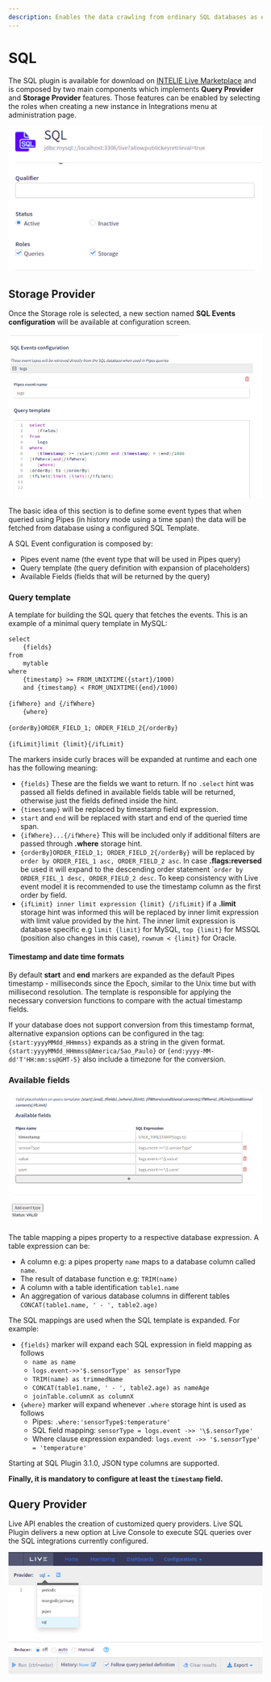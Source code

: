 ```yaml
---
description: Enables the data crawling from ordinary SQL databases as events
---
```


# SQL

The SQL plugin is available for download on [INTELIE Live Marketplace](https://marketplace.intelie.com/artifact/plugin-sql) and is composed by two main components which implements **Query Provider** and **Storage Provider** features. Those features can be enabled by selecting the roles when creating a new instance in Integrations menu at administration page.

![Roles provided by Live SQL Plugin](<../.gitbook/assets/image (79).png>)

## Storage Provider

Once the Storage role is selected, a new section named **SQL Events configuration** will be available at configuration screen.

![SQL events configuration form](<../.gitbook/assets/image (111).png>)

The basic idea of this section is to define some event types that when queried using Pipes (in history mode using a time span) the data will be fetched from database using a configured SQL Template.

A SQL Event configuration is composed by:

* Pipes event name (the event type that will be used in Pipes query)
* Query template (the query definition with expansion of placeholders)
* Available Fields (fields that will be returned by the query)

### Query template

A template for building the SQL query that fetches the events. This is an example of a minimal query template in MySQL:

```
select 
    {fields} 
from 
    mytable 
where 
    {timestamp} >= FROM_UNIXTIME({start}/1000) 
    and {timestamp} < FROM_UNIXTIME({end}/1000) 

{ifWhere} and {/ifWhere} 
    {where}

{orderBy}ORDER_FIELD_1; ORDER_FIELD_2{/orderBy}
    
{ifLimit}limit {limit}{/ifLimit}
```

The markers inside curly braces will be expanded at runtime and each one has the following meaning:

* `{fields}` These are the fields we want to return. If no `.select` hint was passed all fields defined in available fields table will be returned, otherwise just the fields defined inside the hint.
* `{timestamp}` will be replaced by timestamp field expression.
* `start` and `end` will be replaced with start and end of the queried time span.
* `{ifWhere}...{/ifWhere}` This will be included only if additional filters are passed through **.where** storage hint.
* `{orderBy}ORDER_FIELD_1; ORDER_FIELD_2{/orderBy}` will be replaced by `order by ORDER_FIEL_1 asc, ORDER_FIELD_2 asc`. In case **.flags:reversed** be used it will expand to the descending order statement \``order by ORDER_FIEL_1 desc, ORDER_FIELD_2 desc`. To keep consistency with Live event model it is recommended to use the timestamp column as the first order by field.
* `{ifLimit} inner limit expression {limit} {/ifLimit}` if a **.limit** storage hint was informed this will be replaced by inner limit expression with limit value provided by the hint. The inner limit expression is database specific e.g `limit {limit}` for MySQL, `top {limit}` for MSSQL (position also changes in this case), `rownum < {limit}` for Oracle.

#### Timestamp and date time formats

By default **start** and **end** markers are expanded as the default Pipes timestamp - milliseconds since the Epoch, similar to the Unix time but with millisecond resolution. The template is responsible for applying the necessary conversion functions to compare with the actual timestamp fields.

If your database does not support conversion from this timestamp format, alternative expansion options can be configured in the tag: `{start:yyyyMMdd_HHmmss}` expands as a string in the given format. `{start:yyyyMMdd_HHmmss@America/Sao_Paulo}` or `{end:yyyy-MM-dd'T'HH:mm:ss@GMT-5}` also include a timezone for the conversion.

### Available fields

![Table mapping pipes properties to SQL expressions](<../.gitbook/assets/image (115).png>)

The table mapping a pipes property to a respective database expression. A table expression can be:

* A column e.g: a pipes property `name` maps to a database column called `name`.
* The result of database function e.g: `TRIM(name)`
* A column with a table identification `table1.name`
* An aggregation of various database columns in different tables `CONCAT(table1.name, ' - ', table2.age)`

The SQL mappings are used when the SQL template is expanded. For example:

* `{fields}` marker will expand each SQL expression in field mapping as follows
  * `name as name`
  * `logs.event->>'$.sensorType' as sensorType`
  * `TRIM(name) as trimmedName`
  * `CONCAT(table1.name, ' - ', table2.age) as nameAge`
  * `joinTable.columnX as columnX`
* `{where}` marker will expand whenever `.where` storage hint is used as follows
  * Pipes: `.where:'sensorType$:temperature'`&#x20;
  * SQL field mapping: `sensorType = logs.event ->> '\$.sensorType'`&#x20;
  * Where clause expression expanded: `logs.event ->> '$.sensorType' = 'temperature'`

Starting at SQL Plugin 3.1.0, JSON type columns are supported.

**Finally, it is mandatory to configure at least the `timestamp` field.**

## Query Provider

Live API enables the creation of customized query providers. Live SQL Plugin delivers a new option at Live Console to execute SQL queries over the SQL integrations currently configured.

![Query providers are available at console screen](<../.gitbook/assets/image (90).png>)
